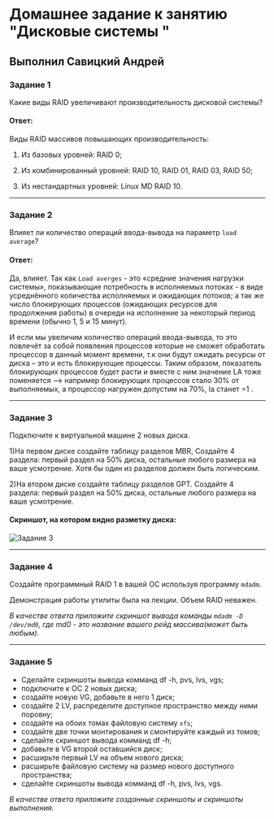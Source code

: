 # Домашнее задание к занятию "Дисковые системы "

## Выполнил Савицкий Андрей

### Задание 1

Какие виды RAID увеличивают производительность дисковой системы?

#### Ответ:

Виды RAID массивов повышающих производительность:  

1. Из базовых уровней: RAID 0; 

2. Из комбинированный уровней: RAID 10, RAID 01, RAID 03, RAID 50;  

3. Из нестандартных уровней: Linux MD RAID 10.  

---

### Задание 2

Влияет ли количество операций ввода-вывода на параметр `load average`?

#### Ответ:

Да, влияет. Так как `Load averges` - это «средние значения нагрузки системы», показывающие потребность в исполняемых потоках - в виде усреднённого количества исполняемых и ожидающих потоков; а так же число блокирующих процессов (ожидающих ресурсов для продолжения работы) в очереди на исполнение за некоторый период времени (обычно 1, 5 и 15 минут). 

И если мы увеличим количество операций ввода-вывода, то это повлечёт за собой появления процессов которые не сможет обработать процессор в данный момент времени, т.к они будут ожидать ресурсы от диска – это и есть блокирующие процессы. Таким образом, показатель блокирующих процессов будет расти и вместе с ним значение LA тоже поменяется –> например блокирующих процессов стало 30% от выполняемых, а процессор нагружен допустим на 70%, la станет =1 .

---

### Задание 3

Подключите к виртуальной машине 2 новых диска. 

1)На первом диске создайте таблицу разделов MBR, Создайте 4 раздела: первый раздел на 50% диска, остальные любого размера на ваше усмотрение. Хотя бы один из разделов должен быть логическим.

2)На втором диске создайте таблицу разделов GPT. Создайте 4 раздела: первый раздел на 50% диска, остальные любого размера на ваше усмотрение.

#### Cкриншот, на котором видно разметку диска:

![Задание 3](https://github.com/user-attachments/assets/c55a897f-636b-4a7f-83cf-2d75238f99fa)


---

### Задание 4

Создайте программный RAID 1 в вашей ОС используя программу `mdadm`.

Демонстрация работы утилиты была на лекции. Объем RAID неважен.

*В качестве ответа приложите скриншот вывода команды `mdadm -D /dev/md0`, где md0 - это название вашего рейд массива(может быть любым).*

---

### Задание 5

* Сделайте скриншоты вывода комманд df -h, pvs, lvs, vgs;
* подключите к ОС 2 новых диска;
* создайте новую VG, добавьте в него 1 диск;
* создайте 2 LV, распределите доступное пространство между ними поровну;
* создайте на обоих томах файловую систему `xfs`;
* создайте две точки монтирования и смонтируйте каждый из томов;
* сделайте скриншот вывода комманд df -h;
* добавьте в VG второй оставшийся диск;
* расширьте первый LV на объем нового диска;
* расширьте файловую систему на размер нового доступного пространства;
* сделайте скриншоты вывода комманд df -h, pvs, lvs, vgs.

*В качестве ответа приложите созданные скриншоты и скриншоты выполнения.*
